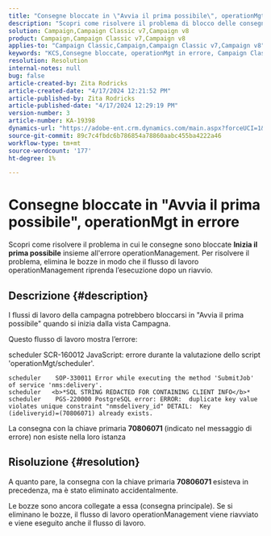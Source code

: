 ```yaml
---
title: "Consegne bloccate in \"Avvia il prima possibile\", operationMgt in error"
description: "Scopri come risolvere il problema di blocco delle consegne e dell’errore operationManagement"
solution: Campaign,Campaign Classic v7,Campaign v8
product: Campaign,Campaign Classic v7,Campaign v8
applies-to: "Campaign Classic,Campaign,Campaign Classic v7,Campaign v8"
keywords: "KCS,Consegne bloccate, operationMgt in errore, Campaign Classic"
resolution: Resolution
internal-notes: null
bug: false
article-created-by: Zita Rodricks
article-created-date: "4/17/2024 12:21:52 PM"
article-published-by: Zita Rodricks
article-published-date: "4/17/2024 12:29:19 PM"
version-number: 3
article-number: KA-19398
dynamics-url: "https://adobe-ent.crm.dynamics.com/main.aspx?forceUCI=1&pagetype=entityrecord&etn=knowledgearticle&id=e479d50c-b5fc-ee11-a1ff-6045bd0065b6"
source-git-commit: 89c7c4fbdc6b786854a78860aabc455ba4222a46
workflow-type: tm+mt
source-wordcount: '177'
ht-degree: 1%

---
```


# Consegne bloccate in &quot;Avvia il prima possibile&quot;, operationMgt in errore


Scopri come risolvere il problema in cui le consegne sono bloccate <b>Inizia il prima possibile</b> insieme all&#39;errore operationManagement. Per risolvere il problema, elimina le bozze in modo che il flusso di lavoro operationManagement riprenda l’esecuzione dopo un riavvio.

## Descrizione {#description}


I flussi di lavoro della campagna potrebbero bloccarsi in &quot;Avvia il prima possibile&quot; quando si inizia dalla vista Campagna.



Questo flusso di lavoro mostra l’errore:

scheduler SCR-160012 JavaScript: errore durante la valutazione dello script &#39;operationMgt/scheduler&#39;.


```
scheduler    SOP-330011 Error while executing the method 'SubmitJob' of service 'nms:delivery'.
scheduler   <b>*SQL STRING REDACTED FOR CONTAINING CLIENT INFO</b>*
scheduler    PGS-220000 PostgreSQL error: ERROR:  duplicate key value violates unique constraint "nmsdelivery_id" DETAIL:  Key (ideliveryid)=(70806071) already exists.
```


La consegna con la chiave primaria <b>70806071 </b>(indicato nel messaggio di errore) non esiste nella loro istanza


## Risoluzione {#resolution}


A quanto pare, la consegna con la chiave primaria <b>70806071 </b>esisteva in precedenza, ma è stato eliminato accidentalmente.

Le bozze sono ancora collegate a essa (consegna principale). Se si eliminano le bozze, il flusso di lavoro operationManagement viene riavviato e viene eseguito anche il flusso di lavoro.
